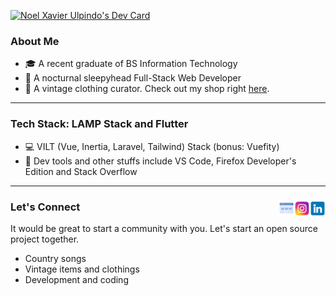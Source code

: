 <!-- ![Header](img/new_banner.jpg) -->
<a href="https://app.daily.dev/dlastnoel" align="center"><img src="https://api.daily.dev/devcards/v2/3z6eNbQ4DbMJYtff8hXgG.png?type=wide&r=w6j" width="652" alt="Noel Xavier Ulpindo's Dev Card"/></a>

<!-- ## <h2 align="center">Namaste 👋, I am Noel Xavier</h2> -->

### About Me

<!--START_SECTION:about-->

- 🎓 A recent graduate of BS Information Technology
- 🦉 A nocturnal sleepyhead Full-Stack Web Developer
- 👕 A vintage clothing curator. Check out my shop right [here](https://www.instagram.com/99th.chronicles/).
<!--END_SECTION:about-->

---

### Tech Stack: LAMP Stack and Flutter

<!--START_SECTION:stack-->

- 💻 VILT (Vue, Inertia, Laravel, Tailwind) Stack (bonus: Vuefity)
- 🔧 Dev tools and other stuffs include VS Code, Firefox Developer's Edition and Stack Overflow
<!--END_SECTION:stack-->

---

<h3>
Let's Connect 
<a href="https://www.linkedin.com/in/noel-xavier-ulpindo-084278205/"><img align="right" src="img/linkedin.png" alt="icon | LinkedIn" width="25px"/></a>
<a href="https://www.instagram.com/dlastnoel/"><img align="right" src="img/instagram.png" alt="icon | Instagram" width="25px"/></a>
<a href="https://portfoliov1-noelxavier.vercel.app/"><img align="right" src="img/website.png" alt="icon | LinkedIn" width="25px"/></a>
</h3>
It would be great to start a community with you. Let's start an open source project together.

<!--START_SECTION:connect-->

- Country songs
- Vintage items and clothings
- Development and coding
<!--END_SECTION:connect-->
